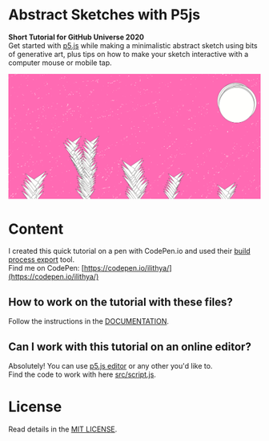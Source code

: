 # Abstract Sketches with P5js

**Short Tutorial for GitHub Universe 2020**  
Get started with [p5.js](https://p5js.org/) while making a minimalistic abstract sketch using bits of generative art, plus tips on how to make your sketch interactive with a computer mouse or mobile tap. 

![Abstract sketch with generative space plants, moons and stars — sample image](src/img/abstract-sketch-p5js.png)

# Content

I created this quick tutorial on a pen with CodePen.io and used their [build process export](https://blog.codepen.io/documentation/export-with-build-process/) tool.  
Find me on CodePen: [https://codepen.io/ilithya/](https://codepen.io/ilithya/)

## How to work on the tutorial with these files?  
Follow the instructions in the [DOCUMENTATION](DOCUMENTATION.markdown).

## Can I work with this tutorial on an online editor? 
Absolutely! You can use [p5.js editor](https://editor.p5js.org/) or any other you'd like to.  
Find the code to work with here [src/script.js](./src/script.js).

# License
Read details in the [MIT LICENSE](LICENSE).
